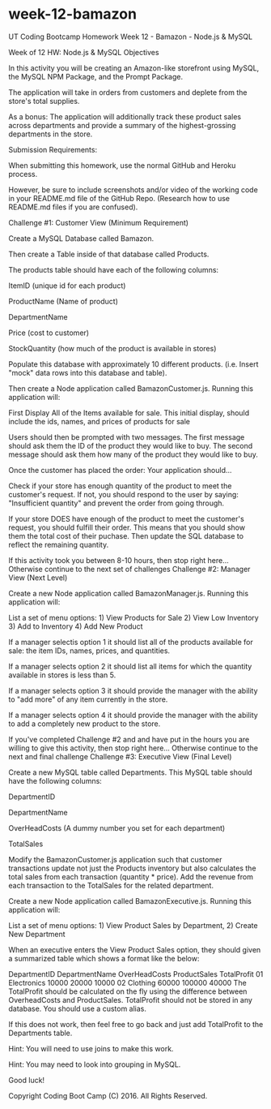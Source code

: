 # week-12-bamazon
UT Coding Bootcamp Homework Week 12 - Bamazon - Node.js &amp; MySQL

Week of 12 HW: Node.js & MySQL
Objectives

In this activity you will be creating an Amazon-like storefront using MySQL, the MySQL NPM Package, and the Prompt Package.

The application will take in orders from customers and deplete from the store's total supplies.

As a bonus: The application will additionally track these product sales across departments and provide a summary of the highest-grossing departments in the store.

Submission Requirements:

When submitting this homework, use the normal GitHub and Heroku process.

However, be sure to include screenshots and/or video of the working code in your README.md file of the GitHub Repo. (Research how to use README.md files if you are confused).

Challenge #1: Customer View (Minimum Requirement)

Create a MySQL Database called Bamazon.

Then create a Table inside of that database called Products.

The products table should have each of the following columns:

ItemID (unique id for each product)

ProductName (Name of product)

DepartmentName

Price (cost to customer)

StockQuantity (how much of the product is available in stores)

Populate this database with approximately 10 different products. (i.e. Insert "mock" data rows into this database and table).

Then create a Node application called BamazonCustomer.js. Running this application will:

First Display All of the Items available for sale. This initial display, should include the ids, names, and prices of products for sale

Users should then be prompted with two messages. The first message should ask them the ID of the product they would like to buy. The second message should ask them how many of the product they would like to buy.

Once the customer has placed the order: Your application should...

Check if your store has enough quantity of the product to meet the customer's request. If not, you should respond to the user by saying: "Insufficient quantity" and prevent the order from going through.

If your store DOES have enough of the product to meet the customer's request, you should fulfill their order. This means that you should show them the total cost of their puchase. Then update the SQL database to reflect the remaining quantity.

If this activity took you between 8-10 hours, then stop right here... Otherwise continue to the next set of challenges
Challenge #2: Manager View (Next Level)

Create a new Node application called BamazonManager.js. Running this application will:

List a set of menu options: 1) View Products for Sale 2) View Low Inventory 3) Add to Inventory 4) Add New Product

If a manager selectis option 1 it should list all of the products available for sale: the item IDs, names, prices, and quantities.

If a manager selects option 2 it should list all items for which the quantity available in stores is less than 5.

If a manager selects option 3 it should provide the manager with the ability to "add more" of any item currently in the store.

If a manager selects option 4 it should provide the manager with the ability to add a completely new product to the store.

If you've completed Challenge #2 and and have put in the hours you are willing to give this activity, then stop right here... Otherwise continue to the next and final challenge
Challenge #3: Executive View (Final Level)

Create a new MySQL table called Departments. This MySQL table should have the following columns:

DepartmentID

DepartmentName

OverHeadCosts (A dummy number you set for each department)

TotalSales

Modify the BamazonCustomer.js application such that customer transactions update not just the Products inventory but also calculates the total sales from each transaction (quantity * price). Add the revenue from each transaction to the TotalSales for the related department.

Create a new Node application called BamazonExecutive.js. Running this application will:

List a set of menu options: 1) View Product Sales by Department, 2) Create New Department

When an executive enters the View Product Sales option, they should given a summarized table which shows a format like the below:

DepartmentID	DepartmentName	OverHeadCosts	ProductSales	TotalProfit
01	Electronics	10000	20000	10000
02	Clothing	60000	100000	40000
The TotalProfit should be calculated on the fly using the difference between OverheadCosts and ProductSales. TotalProfit should not be stored in any database. You should use a custom alias.

If this does not work, then feel free to go back and just add TotalProfit to the Departments table.

Hint: You will need to use joins to make this work.

Hint: You may need to look into grouping in MySQL.

Good luck!

Copyright
Coding Boot Camp (C) 2016. All Rights Reserved.
